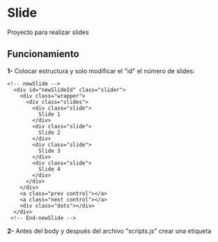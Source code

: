 # Slide
Proyecto para realizar slides

**Funcionamiento**
-------------------
**1-** Colocar estructura y solo modificar el "id" el número de slides:

```
<!-- newSlide -->
  <div id="newSlideId" class="slider">
    <div class="wrapper">
      <div class="slides">
        <div class="slide">
          Slide 1
        </div>
        <div class="slide">
          Slide 2
        </div>
        <div class="slide">
          Slide 3
        </div>
        <div class="slide">
          Slide 4
        </div>
      </div>
    </div>
    <a class="prev control"></a>
    <a class="next control"></a>
    <div class="dots"></div>
  </div>
 <!-- End-newSlide -->
  ```
 **2-** Antes del body y después del archivo "scripts.js" crear una etiqueta <script> y colocar las propiedades del slide:
 ```
 const mis_slides = [
  // Slide-1
  {
    id_sliders: "newSlideId", //<-- id del slide
    num_sliders: 1, //<-- Número de slides que aparecen en pantalla
    animacion: true, //<-- Activa la animación del slide (true o false)
    tipo_animacion: "ease-out", //<-- Parametro para cambiar el tipo de animación ("ease-out", "linear, etc...")
    tiempo_slide: 5000, //<-- Tiempo en que cambia de un slide a otro (para la velocidad de animación)
    velocidad_slide: .6, //<-- Velocidad en que se traslada de un slide a otro (en segundos)
    dots: true, //<-- Activa los dots (true o false)
    flechas: true //<-- Activa las flechas navegadoras (true o false)
  },
]

mis_slides.forEach(e => { new Sliders(e).slideOn() }); //<-- activa el slide
```
-------------------
